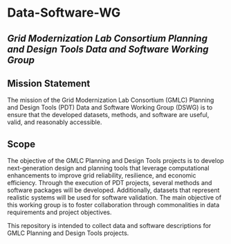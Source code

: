 # Data-Software-WG
## *Grid Modernization Lab Consortium Planning and Design Tools Data and Software Working Group*

## Mission Statement
The mission of the Grid Modernization Lab Consortium (GMLC) Planning and Design Tools (PDT) Data and Software Working Group (DSWG) is to ensure that the developed datasets, methods, and software are useful, valid, and reasonably accessible.

## Scope
The objective of the GMLC Planning and Design Tools projects is to develop next-generation design and planning tools that leverage computational enhancements to improve grid reliability, resilience, and economic efficiency. Through the execution of PDT projects, several methods and software packages will be developed. Additionally, datasets that represent realistic systems will be used for software validation. The main objective of this working group is to foster collaboration through commonalities in data requirements and project objectives. 

This repository is intended to collect data and software descriptions for GMLC Planning and Design Tools projects. 
